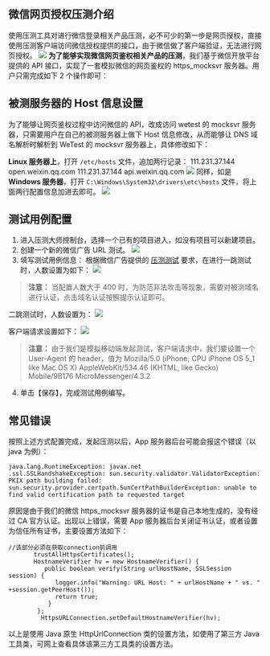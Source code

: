 ## 微信网页授权压测介绍

使用压测工具对进行微信登录相关产品压测，必不可少的第一步是网页授权，直接使用压测客户端访问微信授权提供的接口，由于微信做了客户端验证，无法进行网页授权。
![](http://imgcache.tce.fsphere.cn/static/mc.qcloudimg.com/static/img/a4ee2e28bfd5480287f54560618df755/image.png)
**为了能够实现微信网页鉴权相关产品的压测**，我们基于微信开放平台提供的 API 接口，实现了一套模拟微信的网页鉴权的 https_mocksvr 服务器。用户只需完成如下 2 个操作即可：

## 被测服务器的 Host 信息设置
为了能够让网页鉴权过程中访问微信的 API，改成访问 wetest 的 mocksvr 服务器，只需要用户在自己的被测服务器上做下 Host 信息修改，从而能够让 DNS 域名解析时解析到 WeTest 的 mocksvr 服务器上，具体修改如下：

**Linux 服务器上**，打开 `/etc/hosts` 文件，追加两行记录：
111.231.37.144 open.weixin.qq.com
111.231.37.144 api.weixin.qq.com
![](http://imgcache.tce.fsphere.cn/static/mc.qcloudimg.com/static/img/0970365c8902b226ae747c3c378d662c/image.png)
同样，如是 **Windows 服务器**，打开 `C:\Windows\System32\drivers\etc\hosts` 文件，将上面两行配置信息加进去即可。
![](http://imgcache.tce.fsphere.cn/static/mc.qcloudimg.com/static/img/ef499fa326539c55908b656056df7694/image.png)
## 测试用例配置
1. 进入压测大师控制台，选择一个已有的项目进入，如没有项目可以新建项目。
2. 创建一个新的微信广告 URL 测试。
![](http://imgcache.tce.fsphere.cn/static/mc.qcloudimg.com/static/img/6d3a7230f288bcacce6a95555f23f324/image.png)
3. 填写测试用例信息：
根据微信广告提供的 [压测测试](http://ad.weixin.qq.com/learn/n10) 要求，在进行一跳测试时，人数设置为如下：
![](http://imgcache.tce.fsphere.cn/static/mc.qcloudimg.com/static/img/3c0c6a6a910fac8da0ff6863f2bbccb6/image.png)
>**注意：**
当配置人数大于 400 时，为防范非法攻击等现象，需要对被测域名进行认证，点击域名认证按照提示认证即可。

 二跳测试时，人数设置为：
![](http://imgcache.tce.fsphere.cn/static/mc.qcloudimg.com/static/img/29fbd8bafd2c0d5fba927f6cd765aa42/image.png)

 客户端请求设置如下：
![](http://imgcache.tce.fsphere.cn/static/mc.qcloudimg.com/static/img/568eaf1d08dffc5aa7916a3f34498371/image.png)
>**注意：**
>由于我们是模拟移动端发起测试，客户端请求中，我们要设置一个 User-Agent 的 header，值为 Mozilla/5.0 (iPhone; CPU iPhone OS 5_1 like Mac OS X) AppleWebKit/534.46 (KHTML, like Gecko) Mobile/9B176 MicroMessenger/4.3.2

4. 单击【保存】，完成测试用例编写。 

## 常见错误
按照上述方式配置完成，发起压测以后，App 服务器后台可能会报这个错误（以 java 为例）：
```
java.lang.RuntimeException: javax.net 
.ssl.SSLHandshakeException: sun.security.validator.ValidatorException: PKIX path building failed: sun.security.provider.certpath.SunCertPathBuilderException: unable to find valid certification path to requested target
```
原因是由于我们的微信 https_mocksvr 服务器的证书是自己本地生成的，没有经过 CA 官方认证。出现以上错误，需要 App 服务器后台关闭证书认证，或者设置为信任所有证书，主要设置方法如下：
```
//该部分必须在获取connection前调用
       trustAllHttpsCertificates();
       HostnameVerifier hv = new HostnameVerifier() {
          public boolean verify(String urlHostName, SSLSession session) {
             logger.info("Warning: URL Host: " + urlHostName + " vs. " +session.getPeerHost());
             return true;
           }
        };
         HttpsURLConnection.setDefaultHostnameVerifier(hv);
```
以上是使用 Java 原生 HttpUrlConnection 类的设置方法，如使用了第三方 Java 工具类，可网上查看具体该第三方工具类的设置方法。
